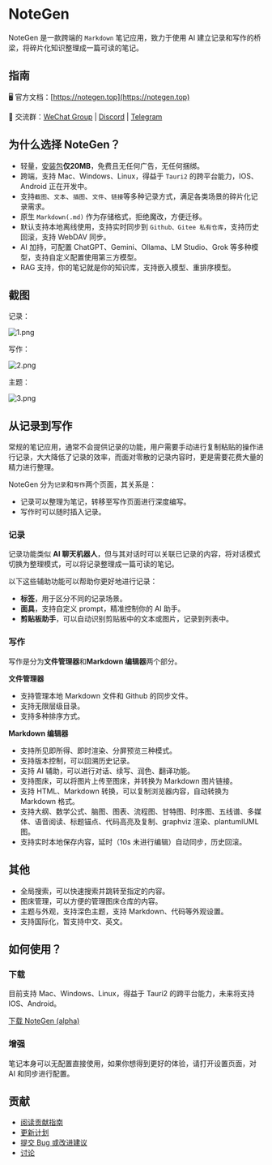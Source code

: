 # NoteGen

NoteGen 是一款跨端的 `Markdown` 笔记应用，致力于使用 AI 建立记录和写作的桥梁，将碎片化知识整理成一篇可读的笔记。

## 指南

🖥️ 官方文档：[https://notegen.top](https://notegen.top)

💬 交流群：[WeChat Group](https://github.com/codexu/note-gen/discussions/110) | [Discord](https://discord.gg/SXyVZGpbpk) | [Telegram](https://t.me/notegen)

## 为什么选择 NoteGen？

- 轻量，[安装包](https://github.com/codexu/note-gen/releases)**仅20MB**，免费且无任何广告，无任何捆绑。
- 跨端，支持 Mac、Windows、Linux，得益于 `Tauri2` 的跨平台能力，IOS、Android 正在开发中。
- 支持`截图`、`文本`、`插图`、`文件`、`链接`等多种记录方式，满足各类场景的碎片化记录需求。
- 原生 `Markdown(.md)` 作为存储格式，拒绝魔改，方便迁移。
- 默认支持本地离线使用，支持实时同步到 `Github、Gitee 私有仓库`，支持历史回滚，支持 WebDAV 同步。
- AI 加持，可配置 ChatGPT、Gemini、Ollama、LM Studio、Grok 等多种模型，支持自定义配置使用第三方模型。
- RAG 支持，你的笔记就是你的知识库，支持嵌入模型、重排序模型。

## 截图

记录：

![1.png](https://s2.loli.net/2025/05/19/Cs5viKfkqb2HJmd.png)

写作：

![2.png](https://s2.loli.net/2025/05/19/5vwQBPoLr6jzgUA.png)

主题：

![3.png](https://s2.loli.net/2025/05/19/8yU72prmWdsCHeu.png)

## 从记录到写作

常规的笔记应用，通常不会提供记录的功能，用户需要手动进行复制粘贴的操作进行记录，大大降低了记录的效率，而面对零散的记录内容时，更是需要花费大量的精力进行整理。

NoteGen 分为`记录`和`写作`两个页面，其关系是：

- 记录可以整理为笔记，转移至写作页面进行深度编写。
- 写作时可以随时插入记录。

### 记录

记录功能类似 **AI 聊天机器人**，但与其对话时可以关联已记录的内容，将对话模式切换为整理模式，可以将记录整理成一篇可读的笔记。

以下这些辅助功能可以帮助你更好地进行记录：

- **标签**，用于区分不同的记录场景。
- **面具**，支持自定义 prompt，精准控制你的 AI 助手。
- **剪贴板助手**，可以自动识别剪贴板中的文本或图片，记录到列表中。

### 写作

写作是分为**文件管理器**和**Markdown 编辑器**两个部分。

**文件管理器**

- 支持管理本地 Markdown 文件和 Github 的同步文件。
- 支持无限层级目录。
- 支持多种排序方式。

**Markdown 编辑器**

- 支持所见即所得、即时渲染、分屏预览三种模式。
- 支持版本控制，可以回溯历史记录。
- 支持 AI 辅助，可以进行对话、续写、润色、翻译功能。
- 支持图床，可以将图片上传至图床，并转换为 Markdown 图片链接。
- 支持 HTML、Markdown 转换，可以复制浏览器内容，自动转换为 Markdown 格式。
- 支持大纲、数学公式、脑图、图表、流程图、甘特图、时序图、五线谱、多媒体、语音阅读、标题锚点、代码高亮及复制、graphviz 渲染、plantumlUML 图。
- 支持实时本地保存内容，延时（10s 未进行编辑）自动同步，历史回滚。

## 其他

- 全局搜索，可以快速搜索并跳转至指定的内容。
- 图床管理，可以方便的管理图床仓库的内容。
- 主题与外观，支持深色主题，支持 Markdown、代码等外观设置。
- 支持国际化，暂支持中文、英文。

## 如何使用？

### 下载

目前支持 Mac、Windows、Linux，得益于 Tauri2 的跨平台能力，未来将支持 IOS、Android。

[下载 NoteGen (alpha)](https://github.com/codexu/note-gen/releases)

### 增强

笔记本身可以无配置直接使用，如果你想得到更好的体验，请打开设置页面，对 AI 和同步进行配置。

## 贡献

- [阅读贡献指南](CONTRIBUTING.md)
- [更新计划](https://github.com/codexu/note-gen/issues/46)
- [提交 Bug 或改进建议](https://github.com/codexu/note-gen/issues)
- [讨论](https://github.com/codexu/note-gen/discussions)
